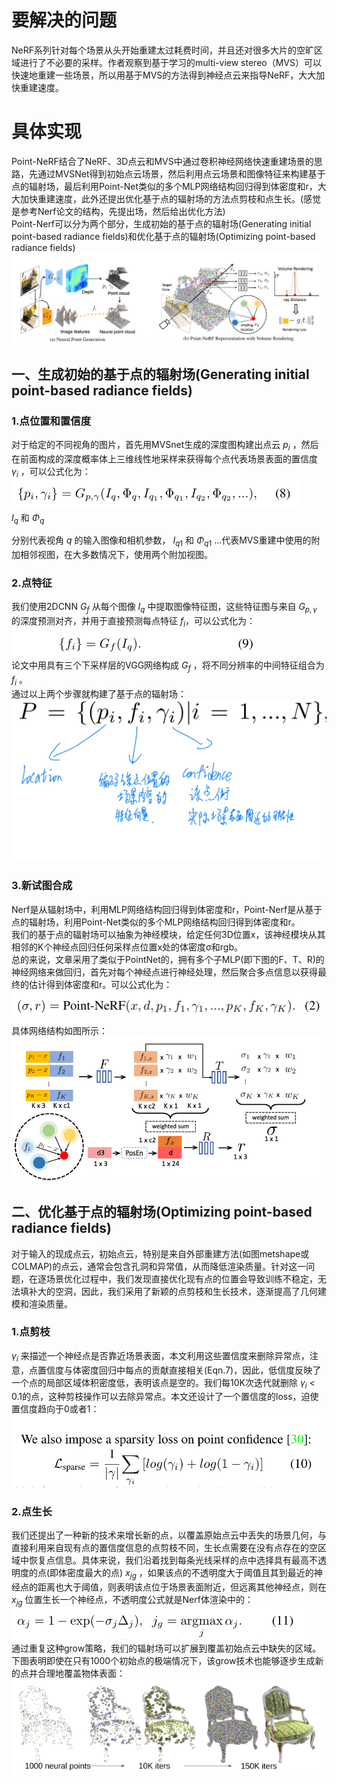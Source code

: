 # 要解决的问题
NeRF系列针对每个场景从头开始重建太过耗费时间，并且还对很多大片的空旷区域进行了不必要的采样。作者观察到基于学习的multi-view stereo（MVS）可以快速地重建一些场景，所以用基于MVS的方法得到神经点云来指导NeRF，大大加快重建速度。

# 具体实现
Point-NeRF结合了NeRF、3D点云和MVS中通过卷积神经网络快速重建场景的思路，先通过MVSNet得到初始点云场景，然后利用点云场景和图像特征来构建基于点的辐射场，最后利用Point-Net类似的多个MLP网络结构回归得到体密度和r，大大加快重建速度，此外还提出优化基于点的辐射场的方法点剪枝和点生长。(感觉是参考Nerf论文的结构，先提出场，然后给出优化方法)  
Point-Nerf可以分为两个部分，生成初始的基于点的辐射场(Generating initial point-based radiance fields)和优化基于点的辐射场(Optimizing point-based radiance fields)  
![pipline](https://github.com/gjgjgjfff/Nerf_Learn/blob/main/img/Point-Nerf/pipline.png)  
## 一、生成初始的基于点的辐射场(Generating initial point-based radiance fields)
### 1.点位置和置信度
对于给定的不同视角的图片，首先用MVSnet生成的深度图构建出点云 ${p_i}$ ，然后在前面构成的深度概率体上三维线性地采样来获得每个点代表场景表面的置信度 ${\gamma _i}$ ，可以公式化为：  
![Point-location-and-confidence](https://github.com/gjgjgjfff/Nerf_Learn/blob/main/img/Point-Nerf/Point-location-and-confidence.png)  
${I_q}$ 和 ${\Phi _q}$ 

分别代表视角 $q$  的输入图像和相机参数， ${I_{q1}}$ 和 ${\Phi _{q1}}$ ...代表MVS重建中使用的附加相邻视图，在大多数情况下，使用两个附加视图。
### 2.点特征
我们使用2DCNN ${G_f}$ 从每个图像 ${I_q}$ 中提取图像特征图，这些特征图与来自 ${G_{p,\gamma }}$ 的深度预测对齐，并用于直接预测每点特征 ${f_i}$，可以公式化为：  
![Point-feature](https://github.com/gjgjgjfff/Nerf_Learn/blob/main/img/Point-Nerf/Point-feature.png)  
论文中用具有三个下采样层的VGG网络构成 ${G_f}$ ，将不同分辨率的中间特征组合为 ${f_i}$ 。  
通过以上两个步骤就构建了基于点的辐射场：  
![Point-based-radiance-field](https://github.com/gjgjgjfff/Nerf_Learn/blob/main/img/Point-Nerf/Point-based-radiance-field.jpg)  
### 3.新试图合成
Nerf是从辐射场中，利用MLP网络结构回归得到体密度和r，Point-Nerf是从基于点的辐射场，利用Point-Net类似的多个MLP网络结构回归得到体密度和r。  
我们的基于点的辐射场可以抽象为神经模块，给定任何3D位置x，该神经模块从其相邻的K个神经点回归任何采样点位置x处的体密度σ和rgb。  
总的来说，文章采用了类似于PointNet的，拥有多个子MLP(即下图的F、T、R)的神经网络来做回归，首先对每个神经点进行神经处理，然后聚合多点信息以获得最终的估计得到体密度和r。可以公式化为：  
![point-nerf](https://github.com/gjgjgjfff/Nerf_Learn/blob/main/img/Point-Nerf/point-nerf.png)  
具体网络结构如图所示：  
![point-net](https://github.com/gjgjgjfff/Nerf_Learn/blob/main/img/Point-Nerf/point-net.png)  
## 二、优化基于点的辐射场(Optimizing point-based radiance fields)
对于输入的现成点云，初始点云，特别是来自外部重建方法(如图metshape或COLMAP)的点云，通常会包含孔洞和异常值，从而降低渲染质量。针对这一问题，在逐场景优化过程中，我们发现直接优化现有点的位置会导致训练不稳定，无法填补大的空洞，因此，我们采用了新颖的点剪枝和生长技术，逐渐提高了几何建模和渲染质量。
### 1.点剪枝
${\gamma _i}$ 来描述一个神经点是否靠近场景表面，本文利用这些置信度来删除异常点，注意，点置信度与体密度回归中每点的贡献直接相关(Eqn.7)，因此，低信度反映了一个点的局部区域体积密度低，表明该点是空的。我们每10K次迭代就删除 ${\gamma _i}$ < 0.1的点，这种剪枝操作可以去除异常点。本文还设计了一个置信度的loss，迫使置信度趋向于0或者1：  
![Point-pruning](https://github.com/gjgjgjfff/Nerf_Learn/blob/main/img/Point-Nerf/Point-pruning.png)  
### 2.点生长
我们还提出了一种新的技术来增长新的点，以覆盖原始点云中丢失的场景几何，与直接利用来自现有点的置信度信息的点剪枝不同，生长点需要在没有点存在的空区域中恢复点信息。具体来说，我们沿着找到每条光线采样的点中选择具有最高不透明度的点(即体密度最大的点) ${x_{jg}}$ ，如果该点的不透明度大于阈值且其到最近的神经点的距离也大于阈值，则表明该点位于场景表面附近，但远离其他神经点，则在 ${x_{jg}}$ 位置生长一个神经点，不透明度公式就是Nerf体渲染中的：  
![Point-growing-opacity](https://github.com/gjgjgjfff/Nerf_Learn/blob/main/img/Point-Nerf/Point-growing-opacity.png)  
通过重复这种grow策略，我们的辐射场可以扩展到覆盖初始点云中缺失的区域。下图表明即使在只有1000个初始点的极端情况下，该grow技术也能够逐步生成新的点并合理地覆盖物体表面：  
![Point-growing](https://github.com/gjgjgjfff/Nerf_Learn/blob/main/img/Point-Nerf/Point-growing.png)  
